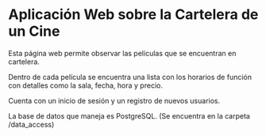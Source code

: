 # Aplicación Web sobre la Cartelera de un Cine

Esta página web permite observar las películas que se encuentran en cartelera.

Dentro de cada película se encuentra una lista con los horarios de función con
detalles como la sala, fecha, hora y precio.

Cuenta con un inicio de sesión y un registro de nuevos usuarios.

La base de datos que maneja es PostgreSQL. (Se encuentra en la carpeta /data_access)